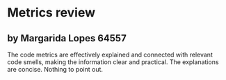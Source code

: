 # Metrics review
## by Margarida Lopes 64557

The code metrics are effectively explained and connected with relevant code smells,
making the information clear and practical.
The explanations are concise.
Nothing to point out.